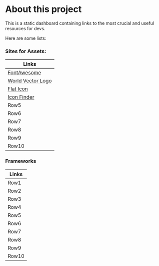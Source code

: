 # About this project

This is a static dashboard containing links to the most crucial and useful resources for devs.

Here are some lists:

### Sites for Assets:

| Links                                            |
| ------------------------------------------------ |
| [FontAwesome](https://fontawesome.com/)          |
| [World Vector Logo](https://worldvectorlogo.com) |
| [Flat Icon](https://www.flaticon.com/)           |
| [Icon Finder](https://www.iconfinder.com/)       |
| Row5                                             |
| Row6                                             |
| Row7                                             |
| Row8                                             |
| Row9                                             |
| Row10                                            |

### Frameworks

| Links |
| ----- |
| Row1  |
| Row2  |
| Row3  |
| Row4  |
| Row5  |
| Row6  |
| Row7  |
| Row8  |
| Row9  |
| Row10 |
